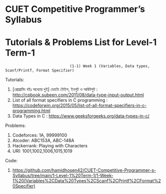 # CUET Competitive Programmer’s Syllabus

# Tutorials & Problems List for Level-1 Term-1

                                 (1-1) Week 1 (Variables, Data types, Scanf/Printf, Format Specifier)
Tutorials:

   1. [প্রোগ্রামিং বইঃ অধ্যোয় দুই] ডোটো টোইপ, ইনপুট ও আউটপুট : http://cpbook.subeen.com/2011/08/data-type-input-output.html
   2. List of all format specifiers in C programming : https://codeforwin.org/2015/05/list-of-all-format-specifiers-in-c-programming.html
   3. Data Types in C : https://www.geeksforgeeks.org/data-types-in-c/

Problems:

   1. Codeforces: 1A, 99999100
   2. Atcoder: ABC153A, ABC-148A
   3. Hackerrank: Playing with Characters
   4. URI: 1001,1002,1006,1015,1019

Code: 
   1. https://github.com/hamidhosen42/CUET-Competitive-Programmer-s-Syllabus/tree/main/1-Level-1%20Term-1/1-Week-1%20(Variables%2CData%20Types%2CScanf%2CPrintf%2CFormat%20Specifier)

